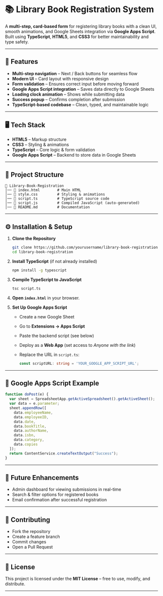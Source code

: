 # 📚 Library Book Registration System

A **multi-step, card-based form** for registering library books with a clean UI, smooth animations, and Google Sheets integration via **Google Apps Script**.
Built using **TypeScript**, **HTML5**, and **CSS3** for better maintainability and type safety.

---

## 🚀 Features

* **Multi-step navigation** – Next / Back buttons for seamless flow
* **Modern UI** – Card layout with responsive design
* **Form validation** – Ensures correct input before moving forward
* **Google Apps Script integration** – Saves data directly to Google Sheets
* **Loading clock animation** – Shows while submitting data
* **Success popup** – Confirms completion after submission
* **TypeScript-based codebase** – Clean, typed, and maintainable logic

---

## 🖥️ Tech Stack

* **HTML5** – Markup structure
* **CSS3** – Styling & animations
* **TypeScript** – Core logic & form validation
* **Google Apps Script** – Backend to store data in Google Sheets

---

## 📂 Project Structure

```
📁 Library-Book-Registration
│── 📄 index.html        # Main HTML
│── 📄 style.css         # Styling & animations
│── 📄 script.ts         # TypeScript source code
│── 📄 script.js         # Compiled JavaScript (auto-generated)
│── 📄 README.md         # Documentation
```

---

## ⚙️ Installation & Setup

1. **Clone the Repository**

   ```bash
   git clone https://github.com/yourusername/library-book-registration.git
   cd library-book-registration
   ```

2. **Install TypeScript** (if not already installed)

   ```bash
   npm install -g typescript
   ```

3. **Compile TypeScript to JavaScript**

   ```bash
   tsc script.ts
   ```

4. **Open `index.html`** in your browser.

5. **Set Up Google Apps Script**

   * Create a new Google Sheet
   * Go to **Extensions → Apps Script**
   * Paste the backend script (see below)
   * Deploy as a **Web App** (set access to *Anyone with the link*)
   * Replace the URL in `script.ts`:

     ```typescript
     const scriptURL: string = 'YOUR_GOOGLE_APP_SCRIPT_URL';
     ```

---

## 📜 Google Apps Script Example

```javascript
function doPost(e) {
  var sheet = SpreadsheetApp.getActiveSpreadsheet().getActiveSheet();
  var data = e.parameter;
  sheet.appendRow([
    data.employeeName,
    data.employeeID,
    data.date,
    data.bookTitle,
    data.authorName,
    data.isbn,
    data.category,
    data.copies
  ]);
  return ContentService.createTextOutput("Success");
}
```

---

## 🎯 Future Enhancements

* Admin dashboard for viewing submissions in real-time
* Search & filter options for registered books
* Email confirmation after successful registration

---

## 🤝 Contributing

* Fork the repository
* Create a feature branch
* Commit changes
* Open a Pull Request

---

## 📜 License

This project is licensed under the **MIT License** – free to use, modify, and distribute.

---
